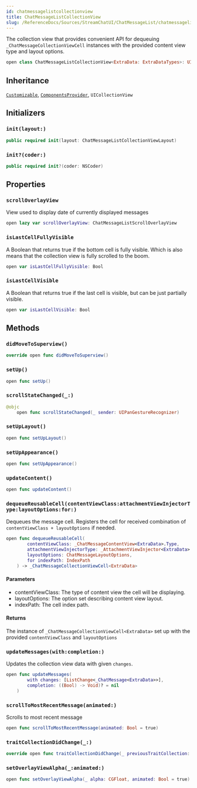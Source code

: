 ```yaml
---
id: chatmessagelistcollectionview 
title: ChatMessageListCollectionView
slug: /ReferenceDocs/Sources/StreamChatUI/ChatMessageList/chatmessagelistcollectionview
---
```


The collection view that provides convenient API for dequeuing `_ChatMessageCollectionViewCell` instances
with the provided content view type and layout options.

``` swift
open class ChatMessageListCollectionView<ExtraData: ExtraDataTypes>: UICollectionView, Customizable, ComponentsProvider 
```

## Inheritance

[`Customizable`](../CommonViews/Customizable), [`ComponentsProvider`](../Utils/ComponentsProvider), `UICollectionView`

## Initializers

### `init(layout:)`

``` swift
public required init(layout: ChatMessageListCollectionViewLayout) 
```

### `init?(coder:)`

``` swift
public required init?(coder: NSCoder) 
```

## Properties

### `scrollOverlayView`

View used to display date of currently displayed messages

``` swift
open lazy var scrollOverlayView: ChatMessageListScrollOverlayView 
```

### `isLastCellFullyVisible`

A Boolean that returns true if the bottom cell is fully visible.
Which is also means that the collection view is fully scrolled to the boom.

``` swift
open var isLastCellFullyVisible: Bool 
```

### `isLastCellVisible`

A Boolean that returns true if the last cell is visible, but can be just partially visible.

``` swift
open var isLastCellVisible: Bool 
```

## Methods

### `didMoveToSuperview()`

``` swift
override open func didMoveToSuperview() 
```

### `setUp()`

``` swift
open func setUp() 
```

### `scrollStateChanged(_:)`

``` swift
@objc
    open func scrollStateChanged(_ sender: UIPanGestureRecognizer) 
```

### `setUpLayout()`

``` swift
open func setUpLayout() 
```

### `setUpAppearance()`

``` swift
open func setUpAppearance() 
```

### `updateContent()`

``` swift
open func updateContent() 
```

### `dequeueReusableCell(contentViewClass:attachmentViewInjectorType:layoutOptions:for:)`

Dequeues the message cell. Registers the cell for received combination of `contentViewClass + layoutOptions`
if needed.

``` swift
open func dequeueReusableCell(
        contentViewClass: _ChatMessageContentView<ExtraData>.Type,
        attachmentViewInjectorType: _AttachmentViewInjector<ExtraData>.Type?,
        layoutOptions: ChatMessageLayoutOptions,
        for indexPath: IndexPath
    ) -> _ChatMessageCollectionViewCell<ExtraData> 
```

#### Parameters

  - contentViewClass: The type of content view the cell will be displaying.
  - layoutOptions: The option set describing content view layout.
  - indexPath: The cell index path.

#### Returns

The instance of `_ChatMessageCollectionViewCell<ExtraData>` set up with the provided `contentViewClass` and `layoutOptions`

### `updateMessages(with:completion:)`

Updates the collection view data with given `changes`.

``` swift
open func updateMessages(
        with changes: [ListChange<_ChatMessage<ExtraData>>],
        completion: ((Bool) -> Void)? = nil
    ) 
```

### `scrollToMostRecentMessage(animated:)`

Scrolls to most recent message

``` swift
open func scrollToMostRecentMessage(animated: Bool = true) 
```

### `traitCollectionDidChange(_:)`

``` swift
override open func traitCollectionDidChange(_ previousTraitCollection: UITraitCollection?) 
```

### `setOverlayViewAlpha(_:animated:)`

``` swift
open func setOverlayViewAlpha(_ alpha: CGFloat, animated: Bool = true) 
```
